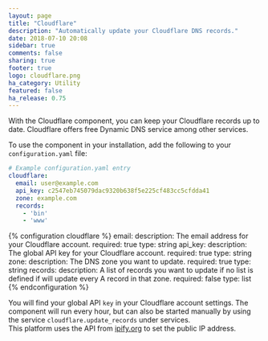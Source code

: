 ```yaml
---
layout: page
title: "Cloudflare"
description: "Automatically update your Cloudflare DNS records."
date: 2018-07-10 20:08
sidebar: true
comments: false
sharing: true
footer: true
logo: cloudflare.png
ha_category: Utility
featured: false
ha_release: 0.75
---
```


With the Cloudflare component, you can keep your Cloudflare records up to date.
Cloudflare offers free Dynamic DNS service among other services.

To use the component in your installation, add the following to your `configuration.yaml` file:

```yaml
# Example configuration.yaml entry
cloudflare:
  email: user@example.com
  api_key: c2547eb745079dac9320b638f5e225cf483cc5cfdda41
  zone: example.com
  records:
    - 'bin'
    - 'www'
```

{% configuration cloudflare %}
  email:
    description: The email address for your Cloudflare account.
    required: true
    type: string
  api_key:
    description: The global API key for your Cloudflare account.
    required: true
    type: string
  zone:
    description: The DNS zone you want to update.
    required: true
    type: string
  records:
    description: A list of records you want to update if no list is defined if will update every A record in that zone.
    required: false
    type: list
{% endconfiguration %}

You will find your global API `key` in your Cloudflare account settings.
The component will run every hour, but can also be started manually by using the service `cloudflare.update_records` under services.  
This platform uses the API from [ipify.org](https://www.ipify.org/) to set the public IP address.
